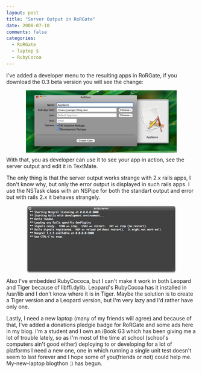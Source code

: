 ```yaml
---
layout: post
title: "Server Output in RoRGate"
date: 2008-07-10
comments: false
categories:
  - RoRGate
  - laptop $
  - RubyCocoa
---
```


I've added a developer menu to the resulting apps in RoRGate, if you download the 0.3 beta version you will see the change:

<a onblur="try {parent.deselectBloggerImageGracefully();} catch(e) {}" href="https://github.com/juanger/rorgate/raw/master/meta/images/RoRGate-0.3b.png"><img style="margin: 0px auto 10px; display: block; text-align: center; cursor: pointer; width: 400px;" src="https://raw.githubusercontent.com/juanger/rorgate/master/meta/images/RoRGate-0.3b.png" alt="" border="0" /></a>
With that, you as developer can use it to see your app in action, see the server output and edit it in TextMate.

The only thing is that the server output works strange with 2.x rails apps, I don't know why, but only the error output is displayed in such rails apps. I use the NSTask class with an NSPipe for both the standart output and error but with rails 2.x it behaves strangely.

<a onblur="try {parent.deselectBloggerImageGracefully();} catch(e) {}" href="http://github.com/juanger/rorgate/tree/master%2Fmeta%2Fimages%2FServerOut.png?raw=true"><img style="margin: 0px auto 10px; display: block; text-align: center; cursor: pointer; width: 400px;" src="https://raw.githubusercontent.com/juanger/rorgate/master/meta/images/ServerOut.png" alt="" border="0" /></a>
Also I've embedded RubyCococa, but I can't make it work in both Leopard and Tiger because of libffi.dylib. Leopard's RubyCocoa has it installed in /usr/lib and I don't know where it is in Tiger. Maybe the solution is to create a Tiger version and a Leopard version, but I'm very lazy and I'd rather have only one.

Lastly, I need a new laptop (many of my friends will agree) and because of that, I've added a donations pledgie badge for RoRGate and some ads here in my blog. I'm a student and I own an iBook G3 which has been giving me a lot of trouble lately, so as I'm most of the time at school (school's computers ain't good either) deploying to or developing for a lot of platforms I need a new one, one in which running a single unit test doesn't seem to last forever and I hope some of you(friends or not) could help me. My-new-laptop blogthon :) has begun.
